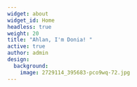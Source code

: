 ```yaml
---
widget: about
widget_id: Home
headless: true
weight: 20
title: "Ahlan, I'm Donia! "
active: true
author: admin
design:
  background:
    image: 2729114_395683-pco9wq-72.jpg
---
```

